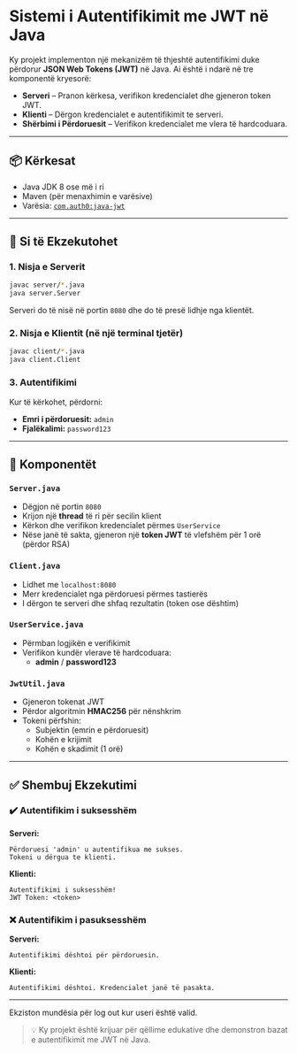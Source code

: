 # Sistemi i Autentifikimit me JWT në Java

Ky projekt implementon një mekanizëm të thjeshtë autentifikimi duke përdorur **JSON Web Tokens (JWT)** në Java. Ai është i ndarë në tre komponentë kryesorë:

- **Serveri** – Pranon kërkesa, verifikon kredencialet dhe gjeneron token JWT.
- **Klienti** – Dërgon kredencialet e autentifikimit te serveri.
- **Shërbimi i Përdoruesit** – Verifikon kredencialet me vlera të hardcoduara.

---

## 📦 Kërkesat

- Java JDK 8 ose më i ri
- Maven (për menaxhimin e varësive)
- Varësia: [`com.auth0:java-jwt`](https://github.com/auth0/java-jwt)

---

## 🚀 Si të Ekzekutohet

### 1. Nisja e Serverit

```bash
javac server/*.java
java server.Server
```

Serveri do të nisë në portin `8080` dhe do të presë lidhje nga klientët.

### 2. Nisja e Klientit (në një terminal tjetër)

```bash
javac client/*.java
java client.Client
```

### 3. Autentifikimi

Kur të kërkohet, përdorni:

- **Emri i përdoruesit:** `admin`
- **Fjalëkalimi:** `password123`

---

## 🧩 Komponentët

### `Server.java`

- Dëgjon në portin `8080`
- Krijon një **thread** të ri për secilin klient
- Kërkon dhe verifikon kredencialet përmes `UserService`
- Nëse janë të sakta, gjeneron një **token JWT** të vlefshëm për 1 orë (përdor RSA)


### `Client.java`

- Lidhet me `localhost:8080`
- Merr kredencialet nga përdoruesi përmes tastierës
- I dërgon te serveri dhe shfaq rezultatin (token ose dështim)

### `UserService.java`

- Përmban logjikën e verifikimit
- Verifikon kundër vlerave të hardcoduara:
  - **admin** / **password123**

### `JwtUtil.java`

- Gjeneron tokenat JWT
- Përdor algoritmin **HMAC256** për nënshkrim
- Tokeni përfshin:
  - Subjektin (emrin e përdoruesit)
  - Kohën e krijimit
  - Kohën e skadimit (1 orë)

---

## ✅ Shembuj Ekzekutimi

### ✔️ Autentifikim i suksesshëm

**Serveri:**

```
Përdoruesi 'admin' u autentifikua me sukses.
Tokeni u dërgua te klienti.
```

**Klienti:**

```
Autentifikimi i suksesshëm!
JWT Token: <token>
```

### ❌ Autentifikim i pasuksesshëm

**Serveri:**

```
Autentifikimi dështoi për përdoruesin.
```

**Klienti:**

```
Autentifikimi dështoi. Kredencialet janë të pasakta.
```

---
Ekziston mundësia për log out kur useri është valid.
> 💡 Ky projekt është krijuar për qëllime edukative dhe demonstron bazat e autentifikimit me JWT në Java.
